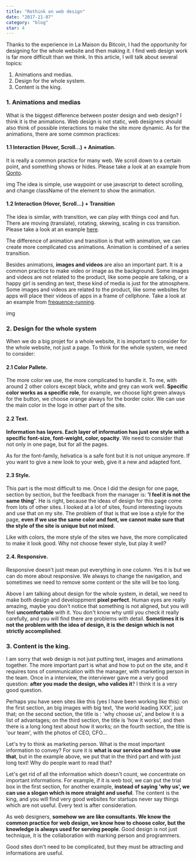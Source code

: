 ```yaml
---
title: "Rethink on web design"
date: "2017-11-07"
category: "blog"
star: 4
---
```


Thanks to the experience in La Maison du Bitcoin, I had the opportunity for designing for the whole website and then making it. I find web design work is far more difficult than we think. In this article, I will talk about several topics:

1. Animations and medias.
2. Design for the whole system.
3. Content is the king.

### 1. Animations and medias

What is the biggest difference between poster design and web design? I think it is the animations. Web design is not static, web designers should also think of possible interactions to make the site more dynamic. As for the animations, there are some common practices:

#### 1.1 Interaction (Hover, Scroll...) + Animation.

It is really a common practice for many web. We scroll down to a certain point, and something shows or hides. Please take a look at an example from [Qonto](http://www.qonto.eu/).

img
The idea is simple, use waypoint or use javascript to detect scrolling, and change className of the element to show the animation.

#### 1.2 Interaction (Hover, Scroll...) + Transition

The idea is similar, with transition, we can play with things cool and fun. There are moving (translate), rotating, skewing, scaling in css transition. Please take a look at an example [here](https://codepen.io/AlbertXu/pen/MOyQGo).

The difference of animation and transition is that with animation, we can create more complicated css animations. Animation is combined of a series transition.

Besides animations, **images and videos** are also an important part. It is a common practice to make video or image as the background. Some images and videos are not related to the product, like some people are talking, or a happy girl is sending an text, these kind of media is just for the atmosphere. Some images and videos are related to the product, like some websites for apps will place their videos of apps in a frame of cellphone. Take a look at an example from [frequence-running](http://www.frequence-running.com/).

img

### 2. Design for the whole system

When we do a big projet for a whole website, it is important to consider for the whole website, not just a page. To think for the whole system, we need to consider:

#### 2.1 Color Pallete.

The more color we use, the more complicated to handle it. To me, with around 2 other colors except black, white and grey can work well. **Specific color works as a specific role**, for example, we choose light green always for the button, we choose orange always for the border color. We can use the main color in the logo in other part of the site.

#### 2.2 Text.

**Information has layers. Each layer of information has just one style with a specific font-size, font-weight, color, opacity**. We need to consider that not only in one page, but for all the pages.

As for the font-family, helvatica is a safe font but it is not unique anymore. If you want to give a new look to your web, give it a new and adapted font.

#### 2.3 Style.

This part is the most difficult to me. Once I did the design for one page, section by section, but the feedback from the manager is: **'I feel it is not the same thing'**. He is right, because the ideas of design for this page come from lots of other sites. I looked at a lot of sites, found interesting layouts and use that on my site. The problem of that is that we lose a style for the page, **even if we use the same color and font, we cannot make sure that the style of the site is unique but not mixed**.

Like with colors, the more style of the sites we have, the more complicated to make it look good. Why not choose fewer style, but play it well?

#### 2.4. Responsive.

Responsive doesn't just mean put everything in one column. Yes it is but we can do more about responsive. We always to change the navigation, and sometimes we need to remove some content or the site will be too long.

Above I am talking about design for the whole system, in detail, we need to make both design and developpment **pixel perfect**. Human eyes are really amazing, maybe you don't notice that something is not aligned, but you will feel **uncomfortable** with it. You don't know why until you check it really carefully, and you will find there are problems with detail. **Sometimes it is not the problem with the idea of design, it is the design which is not strictly accomplished**.

### 3. Content is the king.

I am sorry that web design is not just putting text, images and animations together. The more important part is what and how to put on the site, and it requires tons of communication with the manager, with marketing person in the team. Once in a interview, the interviewer gave me a very good question: **after you made the design, who valides it**? I think it is a very good question.

Perhaps you have seen sites like this (yes I have been working like this): on the first section, an big images with big text, 'the world leading XXX', just that; on the second section, the title is : 'why choose us', and below it is a list of advantages; on the third section, the title is 'how it works', and then there is a long long text about how it works; on the fourth section, the title is 'our team', with the photos of CEO, CFO...

Let's try to think as marketing person. What is the most important information to convey? For sure it is **what is our service and how to use that**, but in the example above, we put that in the third part and with just long text! Why do people want to read that?

Let's get rid of all the information which doesn't count, we concentrate on important informations. For example, if it is web tool, we can put the trial box in the first section, for another example, **instead of saying 'why us', we can use a slogan which is more straight and useful**. The content is the king, and you will find very good websites for startups never say things which are not useful. Every text is after consideration.

As web designers, **somehow we are like consultants. We know the common practice for web design, we know how to choose color, but the knowledge is always used for serving people**. Good design is not just technique, it is the collaboration with marking person and programmers.

Good sites don't need to be complicated, but they must be attracting and informations are useful.

